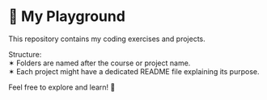 # 🛝 My Playground

This repository contains my coding exercises and projects.

Structure: <br>
✶ Folders are named after the course or project name. <br>
✶ Each project might have a dedicated README file explaining its purpose.

Feel free to explore and learn! 🚀
